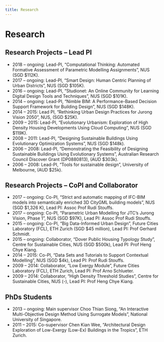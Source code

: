 ```yaml
---
title: Research
---
```

# Research

## Research Projects – Lead PI

- 2018 – ongoing: Lead-PI, “Computational Thinking: Automated Formative Assessment of Parametric Modelling Assignments”, NUS (SGD $112K).
- 2017 – ongoing: Lead-PI, “Smart Design: Human Centric Planning of Urban Districts”, NUS (SGD $105K).
- 2016 – ongoing: Lead-PI, “Studionet: An Online Community for Learning Digital Design Tools and Techniques”, NUS (SGD $101K).
- 2014 – ongoing: Lead-PI, “Nimble BIM: A Performance-Based Decision Support Framework for Building Design”, NUS (SGD $148K).
- 2014 – 2015: Lead PI, “Rethinking Urban Design Practices for Jurong Vision 2050”, NUS, (SGD $25K).
- 2009 – 2015: Lead-PI, “Evolutionary Urbanism: Exploration of High Density Housing Developments Using Cloud Computing”, NUS (SGD $119K).
- 2008 – 2011: Lead-PI, “Designing Sustainable Buildings Using Evolutionary Optimization Systems”, NUS (SGD $148k).
- 2006 – 2008: Lead-PI, “Demonstrating the Feasibility of Designing Sustainable Buildings Using Evolutionary Systems”, Australian Research Council Discover Grant (DP0880813), (AUD $303k).
- 2006 – 2008: Lead-PI, “Tools for sustainable design”, University of Melbourne, (AUD $25k).

## Research Projects – CoPI and Collaborator

- 2017 – ongoing: Co-PI, “Strict and automatic mapping of IFC-BIM models into semantically enriched 3D CityGML building models”, NUS (SGD $1,326 K), Lead PI: Assoc Prof Rudi Stouffs.
- 2017 – ongoing: Co-PI, “Parametric Urban Modelling for JTC’s Jurong Vision, Phase 1”, NUS (SGD $97K), Lead PI: Assoc Prof Rudi Stouffs.
- 2015 – ongoing: Co-PI, “Big Data-Informed Urban Design”, Future Cities Laboratory (FCL), ETH Zurich (SGD $45 million), Lead PI: Prof Gerhard Schmidt.
- 2015 – ongoing: Collaborator, “Dover Public Housing Typology Study”, Centre for Sustainable Cities, NUS (SGD $500k), Lead PI: Prof Heng Chye Kiang.
- 2014 – 2015: Co-PI, “Data Sets and Tutorials to Support Contextual Modelling”, NUS (SGD $4k), Lead PI: Prof Rudi Stouffs.
- 2009 – 2014: Collaborator, “Low Exergy Module”, Future Cities Laboratory (FCL), ETH Zurich, Lead PI: Prof Arno Schlueter.
- 2009 – 2014: Collaborator, “High Density Threshold Studies”, Centre for Sustainable Cities, NUS (-), Lead PI: Prof Heng Chye Kiang.

## PhDs Students

- 2013 – ongoing: Main supervisor Choo Thian Siong, “An Interactive Multi-Objective Design Method Using Surrogate Models”, National University of Singapore.
- 2011 – 2015: Co-supervisor   Chen Kian Wee, “Architectural Design Exploration of Low-Exergy (Low-Ex) Buildings in the Tropics”, ETH Zurich.
